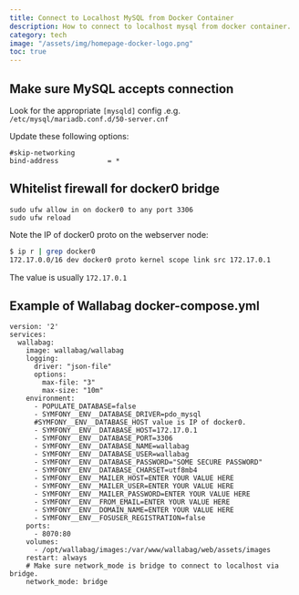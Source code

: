 ```yaml
---
title: Connect to Localhost MySQL from Docker Container
description: How to connect to localhost mysql from docker container.
category: tech
image: "/assets/img/homepage-docker-logo.png"
toc: true
---
```


## Make sure MySQL accepts connection
Look for the appropriate `[mysqld]` config .e.g. `/etc/mysql/mariadb.conf.d/50-server.cnf`

Update these following options:
```
#skip-networking
bind-address            = *
```

## Whitelist firewall for docker0 bridge
```
sudo ufw allow in on docker0 to any port 3306
sudo ufw reload
```

Note the IP of docker0 proto on the webserver node:
```sh
$ ip r | grep docker0
172.17.0.0/16 dev docker0 proto kernel scope link src 172.17.0.1
```
The value is usually `172.17.0.1`

## Example of Wallabag docker-compose.yml

```
version: '2'
services:
  wallabag:
    image: wallabag/wallabag
    logging:
      driver: "json-file"
      options:
        max-file: "3"
        max-size: "10m"
    environment:
      - POPULATE_DATABASE=false
      - SYMFONY__ENV__DATABASE_DRIVER=pdo_mysql
      #SYMFONY__ENV__DATABASE_HOST value is IP of docker0. 
      - SYMFONY__ENV__DATABASE_HOST=172.17.0.1
      - SYMFONY__ENV__DATABASE_PORT=3306
      - SYMFONY__ENV__DATABASE_NAME=wallabag
      - SYMFONY__ENV__DATABASE_USER=wallabag
      - SYMFONY__ENV__DATABASE_PASSWORD="SOME SECURE PASSWORD"
      - SYMFONY__ENV__DATABASE_CHARSET=utf8mb4
      - SYMFONY__ENV__MAILER_HOST=ENTER YOUR VALUE HERE
      - SYMFONY__ENV__MAILER_USER=ENTER YOUR VALUE HERE
      - SYMFONY__ENV__MAILER_PASSWORD=ENTER YOUR VALUE HERE
      - SYMFONY__ENV__FROM_EMAIL=ENTER YOUR VALUE HERE
      - SYMFONY__ENV__DOMAIN_NAME=ENTER YOUR VALUE HERE
      - SYMFONY__ENV__FOSUSER_REGISTRATION=false
    ports:
      - 8070:80
    volumes:
      - /opt/wallabag/images:/var/www/wallabag/web/assets/images
    restart: always
    # Make sure network_mode is bridge to connect to localhost via bridge.
    network_mode: bridge
```
